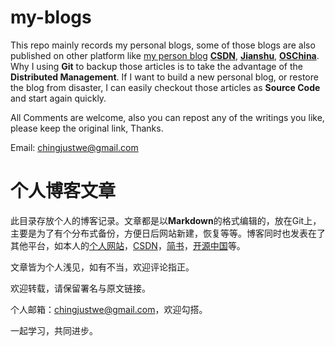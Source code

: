 # my-blogs
This repo mainly records my personal blogs, some of those blogs are also published on other platform like [my person blog](www.nightfield.com) **[CSDN](https://blog.csdn.net/u010793917)**, **[Jianshu](https://www.jianshu.com/u/71e46e823a40)**, **[OSChina](https://my.oschina.net/u/2411391)**.
Why I using **Git** to backup those articles is to take the advantage of the **Distributed Management**. If I want to build a new personal blog, or restore the blog from disaster, I can easily checkout those articles as **Source Code** and start again quickly.

All Comments are welcome, also you can repost any of the writings you like, please keep the original link, Thanks.

Email: chingjustwe@gmail.com

# 个人博客文章
此目录存放个人的博客记录。文章都是以**Markdown**的格式编辑的，放在Git上，主要是为了有个分布式备份，方便日后网站新建，恢复等等。博客同时也发表在了其他平台，如本人的[个人网站](www.nightfield.com)，[CSDN](https://blog.csdn.net/u010793917)，[简书](https://www.jianshu.com/u/71e46e823a40)，[开源中国](https://my.oschina.net/u/2411391)等。

文章皆为个人浅见，如有不当，欢迎评论指正。

欢迎转载，请保留署名与原文链接。

个人邮箱：chingjustwe@gmail.com，欢迎勾搭。

一起学习，共同进步。
